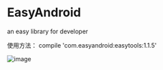 # EasyAndroid
an easy library for developer

使用方法：
compile 'com.easyandroid:easytools:1.1.5'


 ![image](https://github.com/gycold/EasyAndroid/raw/master/pictures/list.png)
